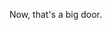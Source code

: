 Now, that's a big door.

<!---
SubAtomicLessons/SubAtomicLessons is a ✨ special ✨ repository because its `README.md` (this file) appears on your GitHub profile.
You can click the Preview link to take a look at your changes.
--->
